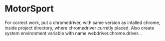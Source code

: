 # MotorSport
For correct work, put a chromedriver, with same version as intalled chrome, inside project directory, where chromedriver curretly placed.
Also create system environment variable with name webdriver.chrome.driver.
.

